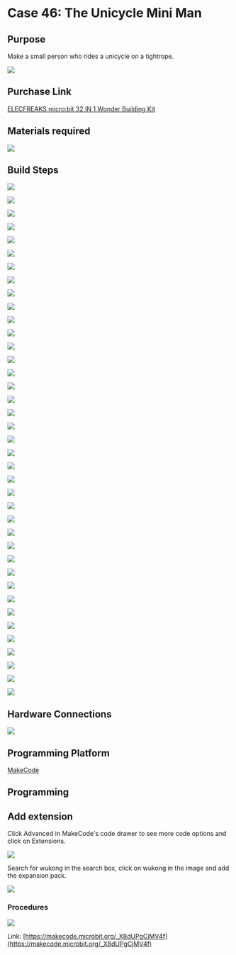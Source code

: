 ﻿# Case 46: The Unicycle Mini Man
## Purpose
Make a small person who rides a unicycle on a tightrope.

![](https://wiki-media-ef.oss-cn-hongkong.aliyuncs.com//images/Wonder-Building-Kit-case-46-01.png)

## Purchase Link

[ELECFREAKS micro:bit 32 IN 1 Wonder Building Kit](https://www.elecfreaks.com/micro-bit-wonder-building-kit-without-micro-bit-board.html)

## Materials required

![](https://wiki-media-ef.oss-cn-hongkong.aliyuncs.com//images/Wonder-Building-Kit-step-case-46-01.png)

## Build Steps


![](https://wiki-media-ef.oss-cn-hongkong.aliyuncs.com//images/Wonder-Building-Kit-step-case-46-02.png)

![](https://wiki-media-ef.oss-cn-hongkong.aliyuncs.com//images/Wonder-Building-Kit-step-case-46-03.png)

![](https://wiki-media-ef.oss-cn-hongkong.aliyuncs.com//images/Wonder-Building-Kit-step-case-46-04.png)

![](https://wiki-media-ef.oss-cn-hongkong.aliyuncs.com//images/Wonder-Building-Kit-step-case-46-05.png)

![](https://wiki-media-ef.oss-cn-hongkong.aliyuncs.com//images/Wonder-Building-Kit-step-case-46-06.png)

![](https://wiki-media-ef.oss-cn-hongkong.aliyuncs.com//images/Wonder-Building-Kit-step-case-46-07.png)

![](https://wiki-media-ef.oss-cn-hongkong.aliyuncs.com//images/Wonder-Building-Kit-step-case-46-08.png)

![](https://wiki-media-ef.oss-cn-hongkong.aliyuncs.com//images/Wonder-Building-Kit-step-case-46-09.png)

![](https://wiki-media-ef.oss-cn-hongkong.aliyuncs.com//images/Wonder-Building-Kit-step-case-46-10.png)

![](https://wiki-media-ef.oss-cn-hongkong.aliyuncs.com//images/Wonder-Building-Kit-step-case-46-11.png)

![](https://wiki-media-ef.oss-cn-hongkong.aliyuncs.com//images/Wonder-Building-Kit-step-case-46-12.png)

![](https://wiki-media-ef.oss-cn-hongkong.aliyuncs.com//images/Wonder-Building-Kit-step-case-46-13.png)

![](https://wiki-media-ef.oss-cn-hongkong.aliyuncs.com//images/Wonder-Building-Kit-step-case-46-14.png)

![](https://wiki-media-ef.oss-cn-hongkong.aliyuncs.com//images/Wonder-Building-Kit-step-case-46-15.png)

![](https://wiki-media-ef.oss-cn-hongkong.aliyuncs.com//images/Wonder-Building-Kit-step-case-46-16.png)

![](https://wiki-media-ef.oss-cn-hongkong.aliyuncs.com//images/Wonder-Building-Kit-step-case-46-17.png)

![](https://wiki-media-ef.oss-cn-hongkong.aliyuncs.com//images/Wonder-Building-Kit-step-case-46-18.png)

![](https://wiki-media-ef.oss-cn-hongkong.aliyuncs.com//images/Wonder-Building-Kit-step-case-46-19.png)

![](https://wiki-media-ef.oss-cn-hongkong.aliyuncs.com//images/Wonder-Building-Kit-step-case-46-20.png)

![](https://wiki-media-ef.oss-cn-hongkong.aliyuncs.com//images/Wonder-Building-Kit-step-case-46-21.png)

![](https://wiki-media-ef.oss-cn-hongkong.aliyuncs.com//images/Wonder-Building-Kit-step-case-46-22.png)

![](https://wiki-media-ef.oss-cn-hongkong.aliyuncs.com//images/Wonder-Building-Kit-step-case-46-23.png)

![](https://wiki-media-ef.oss-cn-hongkong.aliyuncs.com//images/Wonder-Building-Kit-step-case-46-24.png)

![](https://wiki-media-ef.oss-cn-hongkong.aliyuncs.com//images/Wonder-Building-Kit-step-case-46-25.png)

![](https://wiki-media-ef.oss-cn-hongkong.aliyuncs.com//images/Wonder-Building-Kit-step-case-46-26.png)

![](https://wiki-media-ef.oss-cn-hongkong.aliyuncs.com//images/Wonder-Building-Kit-step-case-46-27.png)

![](https://wiki-media-ef.oss-cn-hongkong.aliyuncs.com//images/Wonder-Building-Kit-step-case-46-28.png)

![](https://wiki-media-ef.oss-cn-hongkong.aliyuncs.com//images/Wonder-Building-Kit-step-case-46-29.png)

![](https://wiki-media-ef.oss-cn-hongkong.aliyuncs.com//images/Wonder-Building-Kit-step-case-46-30.png)

![](https://wiki-media-ef.oss-cn-hongkong.aliyuncs.com//images/Wonder-Building-Kit-step-case-46-31.png)

![](https://wiki-media-ef.oss-cn-hongkong.aliyuncs.com//images/Wonder-Building-Kit-step-case-46-32.png)

![](https://wiki-media-ef.oss-cn-hongkong.aliyuncs.com//images/Wonder-Building-Kit-step-case-46-33.png)

![](https://wiki-media-ef.oss-cn-hongkong.aliyuncs.com//images/Wonder-Building-Kit-step-case-46-34.png)

![](https://wiki-media-ef.oss-cn-hongkong.aliyuncs.com//images/Wonder-Building-Kit-step-case-46-35.png)

![](https://wiki-media-ef.oss-cn-hongkong.aliyuncs.com//images/Wonder-Building-Kit-step-case-46-36.png)

![](https://wiki-media-ef.oss-cn-hongkong.aliyuncs.com//images/Wonder-Building-Kit-step-case-46-37.png)

![](https://wiki-media-ef.oss-cn-hongkong.aliyuncs.com//images/Wonder-Building-Kit-step-case-46-38.png)

![](https://wiki-media-ef.oss-cn-hongkong.aliyuncs.com//images/Wonder-Building-Kit-step-case-46-39.png)

![](https://wiki-media-ef.oss-cn-hongkong.aliyuncs.com//images/Wonder-Building-Kit-step-case-46-40.png)

## Hardware Connections

![](https://wiki-media-ef.oss-cn-hongkong.aliyuncs.com//images/Wonder-Building-Kit-case-46-03.png)

## Programming Platform

[MakeCode](https://makecode.microbit.org/)

## Programming
## Add extension
Click Advanced in MakeCode's code drawer to see more code options and click on Extensions.

![](https://wiki-media-ef.oss-cn-hongkong.aliyuncs.com//images/Wonder-Building-Kit-case-21-02.png)

Search for wukong in the search box, click on wukong in the image and add the expansion pack.

![](https://wiki-media-ef.oss-cn-hongkong.aliyuncs.com//images/Wonder-Building-Kit-case-21-03.png)





### Procedures

![](https://wiki-media-ef.oss-cn-hongkong.aliyuncs.com//images/Wonder-Building-Kit-case-46-04.png)

Link: [https://makecode.microbit.org/_X8dUPgCjMV4f](https://makecode.microbit.org/_X8dUPgCjMV4f)
